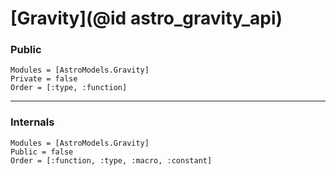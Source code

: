 # [Gravity](@id astro_gravity_api) 

### Public

```@autodocs
Modules = [AstroModels.Gravity]
Private = false
Order = [:type, :function]
```

-------------------------------------------------------------

### Internals

```@autodocs
Modules = [AstroModels.Gravity]
Public = false
Order = [:function, :type, :macro, :constant]
```
